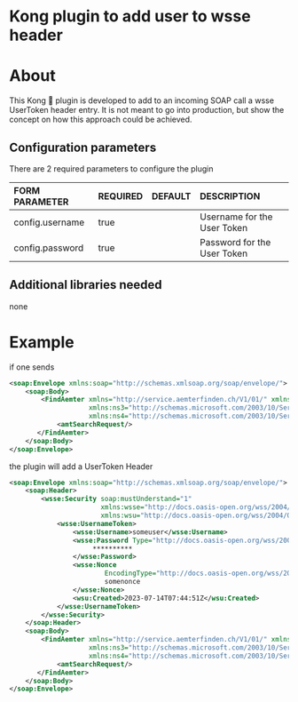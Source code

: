 # Kong plugin to add user to wsse header


# About

This Kong 🦍 plugin is developed to add to an incoming SOAP call a wsse UserToken header
entry. It is not meant to go into production, but show the concept on how this approach could be achieved.

## Configuration parameters
There are 2 required parameters to configure the plugin

|FORM PARAMETER|REQUIRED|DEFAULT|DESCRIPTION|
|:----|:------|:------|:------|
|config.username|true||Username for the User Token |
|config.password|true||Password for the User Token |

## Additional libraries needed
none

# Example

if one sends 
``` xml
<soap:Envelope xmlns:soap="http://schemas.xmlsoap.org/soap/envelope/">
    <soap:Body>
        <FindAemter xmlns="http://service.aemterfinden.ch/V1/01/" xmlns:ns2="http://schema.aemterfinden.ch/V1/01"
                    xmlns:ns3="http://schemas.microsoft.com/2003/10/Serialization/Arrays"
                    xmlns:ns4="http://schemas.microsoft.com/2003/10/Serialization/">
            <amtSearchRequest/>
       </FindAemter>
    </soap:Body>
</soap:Envelope>
```
the plugin will add a UserToken Header 

``` xml
<soap:Envelope xmlns:soap="http://schemas.xmlsoap.org/soap/envelope/">
	<soap:Header>
        <wsse:Security soap:mustUnderstand="1"
                       xmlns:wsse="http://docs.oasis-open.org/wss/2004/01/oasis-200401-wss-wssecurity-secext-1.0.xsd"
                       xmlns:wsu="http://docs.oasis-open.org/wss/2004/01/oasis-200401-wss-wssecurity-utility-1.0.xsd">
            <wsse:UsernameToken>
                <wsse:Username>someuser</wsse:Username>
                <wsse:Password Type="http://docs.oasis-open.org/wss/2004/01/oasis-200401-wss-username-token-profile-1.0#PasswordText">
                     **********
                </wsse:Password>
                <wsse:Nonce
                        EncodingType="http://docs.oasis-open.org/wss/2004/01/oasis-200401-wss-soap-message-security-1.0#Base64Binary">
                        somenonce
                </wsse:Nonce>
                <wsu:Created>2023-07-14T07:44:51Z</wsu:Created>
            </wsse:UsernameToken>
        </wsse:Security>
    </soap:Header>
    <soap:Body>
        <FindAemter xmlns="http://service.aemterfinden.ch/V1/01/" xmlns:ns2="http://schema.aemterfinden.ch/V1/01"
                    xmlns:ns3="http://schemas.microsoft.com/2003/10/Serialization/Arrays"
                    xmlns:ns4="http://schemas.microsoft.com/2003/10/Serialization/">
            <amtSearchRequest/>
       </FindAemter>
    </soap:Body>
</soap:Envelope>
```
